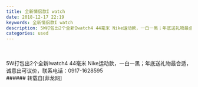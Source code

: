 ```yaml
---
title: 全新情侣款I watch
date: 2018-12-17 22:19
keywords: 全新情侣款I watch
description: 5W打包出2个全新Iwatch4 44毫米 Nike运动款，一白一黑；年底送礼物最合适，诚意出可议价，联系电话：0917-1628595
categories: used
---
```

<td class="t_f" id="postmessage_2513384">

<br/>
<br/>
5W打包出2个全新Iwatch4 44毫米 Nike运动款，一白一黑；年底送礼物最合适，诚意出可议价，联系电话：0917-1628595<br/>
</td>
###### 转载自[菲龙网]